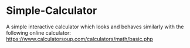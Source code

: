 # Simple-Calculator
A simple interactive calculator which looks and behaves similarly with the following online calculator:
https://www.calculatorsoup.com/calculators/math/basic.php
